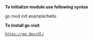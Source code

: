 **To initialize module use following syntax** 

go mod init example/hello

**To install go visit**

[`https://go.dev/dl/`](https://go.dev/dl/) 

